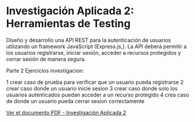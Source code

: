 # Investigación Aplicada 2: Herramientas de Testing

Diseño y desarrollo una API REST para la autenticación de usuarios utilizando
un framework JavaScript (Express.js,). La API deberá permitir a los usuarios registrarse, 
iniciar sesión, acceder a recursos protegidos y cerrar sesión de manera segura.


Parte 2 
Ejercicios investigacion:

1 crear caso de prueba para verificar que un usuario pueda registrarse
2 crear caso donde un usuario inicie sesion
3 crear caso donde solo los usuarios autenticados puedan acceder a un recurso protegido
4 crea caso de donde un usuario pueda cerrar sesion correctamente

[Ver el documento PDF - Investigación Aplicada 2](Investigacion_Aplicada_2.pdf)
